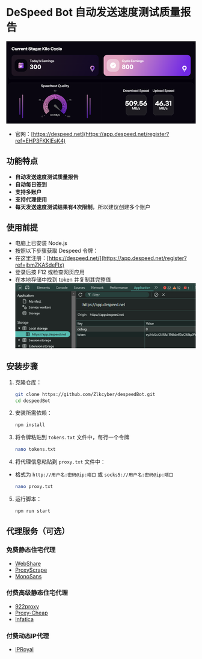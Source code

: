 # DeSpeed Bot 自动发送速度测试质量报告

![banner](./img/image.png)
- 官网：[https://despeed.net](https://app.despeed.net/register?ref=EHP3FKKlEsK4)

## 功能特点

- **自动发送速度测试质量报告**
- **自动每日签到**
- **支持多账户**
- **支持代理使用**
- **每天发送速度测试结果有4次限制**，所以建议创建多个账户
 
## 使用前提

- 电脑上已安装 Node.js
- 按照以下步骤获取 Despeed 令牌：
- 在这里注册：[https://despeed.net/](https://app.despeed.net/register?ref=jbmZKASdeFIx)
- 登录后按 F12 或检查网页应用
- 在本地存储中找到 token 并复制其完整值
    ![token](./img/image-1.png)

## 安装步骤

1. 克隆仓库：
    ```sh
    git clone https://github.com/Zlkcyber/despeedBot.git
    cd despeedBot
    ```

2. 安装所需依赖：
    ```sh
    npm install
    ```
3. 将令牌粘贴到 `tokens.txt` 文件中，每行一个令牌
    ```bash
    nano tokens.txt
    ```
4. 将代理信息粘贴到 `proxy.txt` 文件中：
-  格式为 `http://用户名:密码@ip:端口` 或 `socks5://用户名:密码@ip:端口`
    ```sh
    nano proxy.txt
    ```
5. 运行脚本：
    ```sh
    npm run start
    ```
## 代理服务（可选）

### 免费静态住宅代理
- [WebShare](https://www.webshare.io/?referral_code=gtw7lwqqelgu)
- [ProxyScrape](https://proxyscrape.com/)
- [MonoSans](https://github.com/monosans/proxy-list)

### 付费高级静态住宅代理
- [922proxy](https://www.922proxy.com/register?inviter_code=d6416857)
- [Proxy-Cheap](https://app.proxy-cheap.com/r/Pd6sqg)
- [Infatica](https://dashboard.infatica.io/aff.php?aff=580)

### 付费动态IP代理
- [IPRoyal](https://iproyal.com/?r=733417)